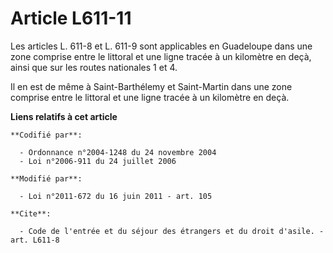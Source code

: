 # Article L611-11

Les articles L. 611-8 et L. 611-9 sont applicables en Guadeloupe dans une zone comprise entre le littoral et une ligne tracée
à un kilomètre en deçà, ainsi que sur les routes nationales 1 et 4. 

Il en est de même à Saint-Barthélemy et Saint-Martin dans une zone comprise entre le littoral et une ligne tracée à un
kilomètre en deçà.

**Liens relatifs à cet article**

	**Codifié par**:

	  - Ordonnance n°2004-1248 du 24 novembre 2004
	  - Loi n°2006-911 du 24 juillet 2006

	**Modifié par**:

	  - Loi n°2011-672 du 16 juin 2011 - art. 105

	**Cite**:

	  - Code de l'entrée et du séjour des étrangers et du droit d'asile. - art. L611-8
